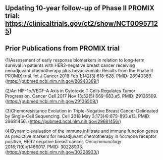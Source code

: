 Updating 10-year follow-up of Phase II PROMIX trial: https://clinicaltrials.gov/ct2/show/NCT00957125)
---------------
Prior Publications from PROMIX trial
---------------
(1)Assessment of early response biomarkers in relation to long-term survival in patients with HER2-negative breast cancer receiving neoadjuvant chemotherapy plus bevacizumab: Results from the Phase II PROMIX trial. Int J Cancer 2018 Feb 1;142(3):618-628. PMID: 28940389. (https://pubmed.ncbi.nlm.nih.gov/28940389/)

(2)An HIF-1α/VEGF-A Axis in Cytotoxic T Cells Regulates Tumor Progression. Cancer Cell 2017 Nov 13;32(5):669-683.e5. PMID: 29136509. (https://pubmed.ncbi.nlm.nih.gov/29136509/)

(3)Chemoresistance Evolution in Triple-Negative Breast Cancer Delineated by Single-Cell Sequencing. Cell 2018 May 3;173(4):879-893.e13. PMID: 29681456. (https://pubmed.ncbi.nlm.nih.gov/29681456/)

(4)Dynamic evaluation of the immune infiltrate and immune function genes as predictive markers for neoadjuvant chemotherapy in hormone receptor positive, HER2 negative breast cancer. Oncoimmunology 2018;7(9):e1466017. PMID: 30228933. (https://pubmed.ncbi.nlm.nih.gov/30228933/)
